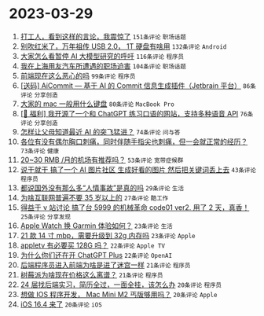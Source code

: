 # 2023-03-29

1. [打工人，看到这样的言论，我震惊了](https://www.v2ex.com/t/928102) `151条评论` `职场话题`
1. [别吹红米了，万年祖传 USB 2.0， 1T 硬盘有啥用](https://www.v2ex.com/t/928145) `132条评论` `Android`
1. [大家怎么看暂停 AI 大模型研究的呼吁](https://www.v2ex.com/t/928150) `116条评论` `程序员`
1. [我在上海用友汽车所遭遇的职场迫害](https://www.v2ex.com/t/928067) `104条评论` `职场话题`
1. [前端现在这么恶心的吗](https://www.v2ex.com/t/928203) `99条评论` `程序员`
1. [[送码] AiCommit — 基于 AI 的 Commit 信息生成插件（Jetbrain 平台）](https://www.v2ex.com/t/928027) `86条评论` `分享创造`
1. [大家的 mac 一般用什么键盘](https://www.v2ex.com/t/928049) `80条评论` `MacBook Pro`
1. [[🎉 福利] 我开源了一个和 ChatGPT 练习口语的网站，支持多种语音 API](https://www.v2ex.com/t/928200) `76条评论` `分享创造`
1. [怎样让父母知道最近 AI 的突飞猛进？](https://www.v2ex.com/t/928131) `74条评论` `问与答`
1. [各位有没有偶尔胸口刺痛，同时伴随手指尖也刺痛，但一会就正常的经历？](https://www.v2ex.com/t/928110) `73条评论` `健康`
1. [20~30 RMB /月的机场有推荐吗？](https://www.v2ex.com/t/928177) `53条评论` `宽带症候群`
1. [说干就干 搞了一个 AI 图片社区 生成好看的图片 然后把关键词丢上去](https://www.v2ex.com/t/928028) `43条评论` `程序员`
1. [都说国外没有那么多“人情事故”是真的吗](https://www.v2ex.com/t/928291) `29条评论` `生活`
1. [为啥互联网普遍不要 35 岁以上的](https://www.v2ex.com/t/928226) `27条评论` `酷工作`
1. [得益于 v 站讨论 搞了台 5999 的机械革命 code01 ver2. 用了 2 天，真香！](https://www.v2ex.com/t/928117) `25条评论` `分享发现`
1. [Apple Watch 换 Garmin 体验如何？](https://www.v2ex.com/t/928048) `23条评论` `生活`
1. [21 款 14 寸 mbp，需要升级到 32g 内存吗](https://www.v2ex.com/t/928040) `23条评论` `Apple`
1. [appletv 有必要买 128G 吗？](https://www.v2ex.com/t/928137) `22条评论` `Apple TV`
1. [为什么你们还在开 ChatGPT Plus](https://www.v2ex.com/t/928124) `22条评论` `OpenAI`
1. [后端程序员进入前端为啥是进了迷宫一样](https://www.v2ex.com/t/928258) `21条评论` `程序员`
1. [树莓派为啥现在价格这么离谱？](https://www.v2ex.com/t/928157) `21条评论` `程序员`
1. [24 届找后端实习，简历全过，一面全挂，该怎么办](https://www.v2ex.com/t/928195) `20条评论` `程序员`
1. [想做 IOS 程序开发， Mac Mini M2 丐版够用吗？](https://www.v2ex.com/t/928058) `20条评论` `Apple`
1. [iOS 16.4 来了](https://www.v2ex.com/t/928026) `20条评论` `iOS`
